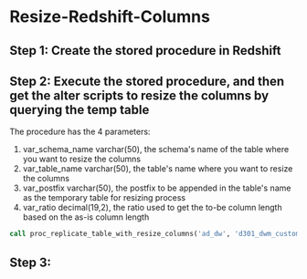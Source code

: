 # Resize-Redshift-Columns



## Step 1: Create the stored procedure in Redshift



## Step 2: Execute the stored procedure, and then get the alter scripts to resize the columns by querying the temp table 

The procedure has the 4 parameters:
1. var_schema_name varchar(50), the schema's name of the table where you want to resize the columns 
2. var_table_name varchar(50), the table's name where you want to resize the columns 
3. var_postfix varchar(50), the postfix to be appended in the table's name as the temporary table for resizing process  
4. var_ratio decimal(19,2), the ratio used to get the to-be column length based on the as-is column length 

```sql
call proc_replicate_table_with_resize_columns('ad_dw', 'd301_dwm_customer', '_resize_columns', '1.15');
```

## Step 3: 


